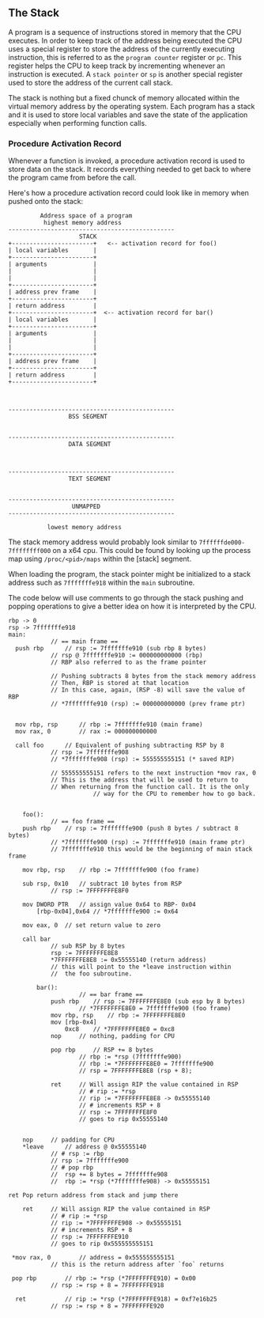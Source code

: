 ## The Stack

A program is a sequence of instructions stored in memory that the CPU executes. In order to keep track of the address being executed the CPU uses a special register to store the address of the currently executing instruction, this is referred to as the `program counter` register or `pc`. This register helps the CPU to keep track by incrementing whenever an instruction is executed. 
A `stack pointer` or `sp` is another special register used to store the address of the current call stack. 

The stack is nothing but a fixed chunck of memory allocated within the virtual memory address by the operating system. Each program has a stack and it is used to store local variables and save the state of the application especially when performing function calls.

### Procedure Activation Record

Whenever a function is invoked, a procedure activation record is used to store data on the stack. It records everything needed to get back to where the program came from before the call. 

Here's how a procedure activation record could look like in memory when pushed onto the stack: 

```
         Address space of a program 
          highest memory address
-----------------------------------------------
                    STACK
+-----------------------+   <-- activation record for foo()
| local variables       |
+-----------------------+
| arguments             |
|                       |
|                       |
+-----------------------+
| address prev frame    |
+-----------------------+
| return address    	|
+-----------------------+  <-- activation record for bar()
| local variables       |
+-----------------------+
| arguments             |
|                       |
|                       |
+-----------------------+
| address prev frame    |
+-----------------------+
| return address    	|
+-----------------------+



-----------------------------------------------
                 BSS SEGMENT


-----------------------------------------------
                 DATA SEGMENT



-----------------------------------------------
                 TEXT SEGMENT


-----------------------------------------------
                  UNMAPPED
-----------------------------------------------

           lowest memory address
```

The stack memory address would probably look similar to `7ffffffde000-7ffffffff000` on a x64 cpu. This could be found by looking up the process map using `/proc/<pid>/maps` within the [stack] segment.

When loading the program, the stack pointer might be initialized to a stack address such as `7fffffffe918` within the `main` subroutine. 

The code below will use comments to go through the stack pushing and popping operations to give a better idea on how it is interpreted by the CPU.

```
rbp -> 0
rsp -> 7fffffffe918
main:
			// == main frame ==
  push rbp		// rsp := 7fffffffe910 (sub rbp 8 bytes)
			// rsp @ 7fffffffe910 := 000000000000 (rbp)
			// RBP also referred to as the frame pointer

			// Pushing subtracts 8 bytes from the stack memory address
			// Then, RBP is stored at that location
			// In this case, again, (RSP -8) will save the value of RBP 
			// *7fffffffe910 (rsp) := 000000000000 (prev frame ptr)

			
  mov rbp, rsp		// rbp := 7fffffffe910 (main frame)
  mov rax, 0		// rax := 000000000000 

  call foo		// Equivalent of pushing subtracting RSP by 8
			// rsp := 7fffffffe908
			// *7fffffffe908 (rsp) := 555555555151 (* saved RIP)

			// 555555555151 refers to the next instruction *mov rax, 0 
			// This is the address that will be used to return to
			// When returning from the function call. It is the only 
                        // way for the CPU to remember how to go back.


	foo():
			// == foo frame ==
	push rbp	// rsp := 7fffffffe900 (push 8 bytes / subtract 8 bytes)
			// *7fffffffe900 (rsp) := 7fffffffe910 (main frame ptr)
			// 7fffffffe910 this would be the beginning of main stack frame

	mov rbp, rsp	// rbp := 7fffffffe900 (foo frame)

	sub rsp, 0x10   // subtract 10 bytes from RSP
			// rsp := 7FFFFFFFE8F0

	mov DWORD PTR	// assign value 0x64 to RBP- 0x04
        [rbp-0x04],0x64 // *7fffffffe900 := 0x64

	mov eax, 0	// set return value to zero

	call bar
			// sub RSP by 8 bytes
			rsp := 7FFFFFFFE8E8
			*7FFFFFFFE8E8 := 0x55555140 (return address) 
			// this will point to the *leave instruction within
			//  the foo subroutine.
				
		bar():
					// == bar frame ==
			push rbp	// rsp := 7FFFFFFFE8E0 (sub esp by 8 bytes)
					// *7FFFFFFFE8E0 = 7fffffffe900 (foo frame)
			mov rbp, rsp	// rbp := 7FFFFFFFE8E0
			mov [rbp-0x4]
				0xc8	// *7FFFFFFFE8E0 = 0xc8
			nop		// nothing, padding for CPU

			pop rbp		// RSP += 8 bytes
					// rbp := *rsp (7fffffffe900)
					// rbp := *7FFFFFFFE8E0 = 7fffffffe900
					// rsp = 7FFFFFFFE8E8 (rsp + 8);
			
			ret		// Will assign RIP the value contained in RSP
					// # rip := *rsp
					// rip := *7FFFFFFFE8E8‬ -> 0x55555140
					// # increments RSP + 8 
					// rsp := 7FFFFFFFE8F0
					// goes to rip 0x55555140
					

	nop		// padding for CPU
	*leave		// address @ 0x55555140
			// # rsp := rbp
			// rsp := 7fffffffe900
			// # pop rbp	
			// 	rsp += 8 bytes = 7fffffffe908
			// 	rbp := *rsp (*7fffffffe908) -> 0x55555151

ret Pop return address from stack and jump there
	
	ret		// Will assign RIP the value contained in RSP
			// # rip := *rsp
			// rip := *7FFFFFFFE908 -> 0x55555151
			// # increments RSP + 8 
			// rsp := 7FFFFFFFE910
			// goes to rip 0x555555555151
	
 *mov rax, 0		// address = 0x555555555151 
			// this is the return address after `foo` returns

 pop rbp		// rbp := *rsp (*7FFFFFFFE910) = 0x00 
			// rsp := rsp + 8 = 7FFFFFFFE918
			
  ret			// rip := *rsp (*7FFFFFFFE918) = 0xf7e16b25
			// rsp := rsp + 8 = 7FFFFFFFE920
			
```
